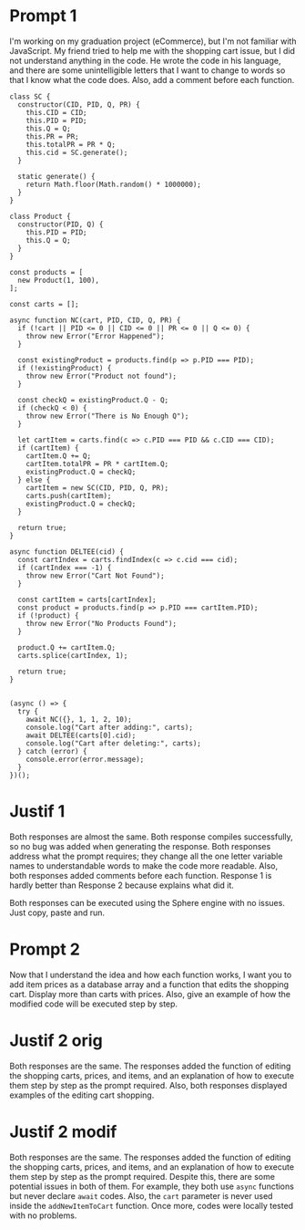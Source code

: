 

# Prompt 1

I'm working on my graduation project (eCommerce), but I'm not familiar with JavaScript. My friend tried to help me with the shopping cart issue, but I did not understand anything in the code. He wrote the code in his language, and there are some unintelligible letters that I want to change to words so that I know what the code does. Also, add a comment before each function.
```
class SC {
  constructor(CID, PID, Q, PR) {
    this.CID = CID;
    this.PID = PID;
    this.Q = Q;
    this.PR = PR;
    this.totalPR = PR * Q;
    this.cid = SC.generate();
  }

  static generate() {
    return Math.floor(Math.random() * 1000000);
  }
}

class Product {
  constructor(PID, Q) {
    this.PID = PID;
    this.Q = Q;
  }
}

const products = [
  new Product(1, 100), 
];

const carts = [];

async function NC(cart, PID, CID, Q, PR) {
  if (!cart || PID <= 0 || CID <= 0 || PR <= 0 || Q <= 0) {
    throw new Error("Error Happened");
  }

  const existingProduct = products.find(p => p.PID === PID);
  if (!existingProduct) {
    throw new Error("Product not found");
  }

  const checkQ = existingProduct.Q - Q;
  if (checkQ < 0) {
    throw new Error("There is No Enough Q");
  }

  let cartItem = carts.find(c => c.PID === PID && c.CID === CID);
  if (cartItem) {
    cartItem.Q += Q;
    cartItem.totalPR = PR * cartItem.Q;
    existingProduct.Q = checkQ;
  } else {
    cartItem = new SC(CID, PID, Q, PR);
    carts.push(cartItem);
    existingProduct.Q = checkQ;
  }

  return true;
}

async function DELTEE(cid) {
  const cartIndex = carts.findIndex(c => c.cid === cid);
  if (cartIndex === -1) {
    throw new Error("Cart Not Found");
  }

  const cartItem = carts[cartIndex];
  const product = products.find(p => p.PID === cartItem.PID);
  if (!product) {
    throw new Error("No Products Found");
  }

  product.Q += cartItem.Q;
  carts.splice(cartIndex, 1);

  return true;
}


(async () => {
  try {
    await NC({}, 1, 1, 2, 10);
    console.log("Cart after adding:", carts);
    await DELTEE(carts[0].cid);
    console.log("Cart after deleting:", carts);
  } catch (error) {
    console.error(error.message);
  }
})();

```

# Justif 1

Both responses are almost the same. Both response compiles successfully, so no bug was added when generating the response. 
Both responses address what the prompt requires; they change all the one letter variable names to understandable words to make the code more readable. Also, both responses added comments before each function.
Response 1 is hardly better than Response 2 because explains what did it.

Both responses can be executed using the Sphere engine with no issues. Just copy, paste and run.


# Prompt 2

Now that I understand the idea and how each function works, I want you to add item prices as a database array and a function that edits the shopping cart. Display more than carts with prices.
Also, give an example of how the modified code will be executed step by step.


# Justif 2 orig

Both responses are the same.
The responses added the function of editing the shopping carts, prices, and items, and an explanation of how to execute them step by step as the prompt required. 
Also, both responses displayed examples of the editing cart shopping.

# Justif 2 modif

Both responses are the same. The responses added the function of editing the shopping carts, prices, and items, and an explanation of how to execute them step by step as the prompt required.
Despite this, there are some potential issues in both of them. For example, they both use `async` functions but never declare `await` codes. Also, the `cart` parameter is never used inside the `addNewItemToCart` function.
Once more, codes were locally tested with no problems.

